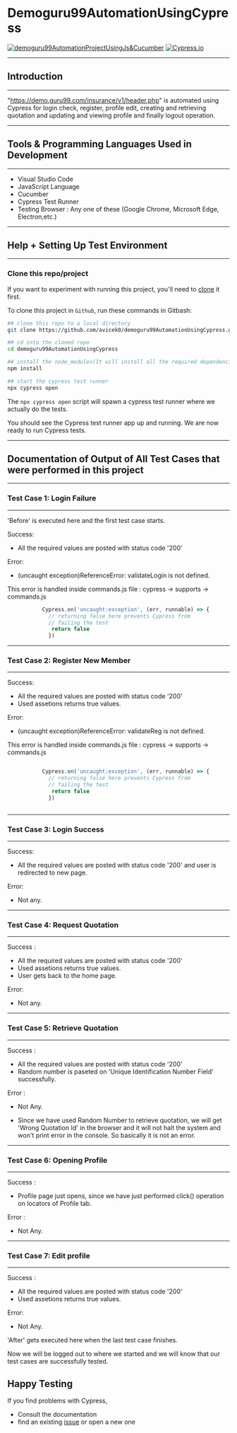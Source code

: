 # Demoguru99AutomationUsingCypress

[![demoguru99AutomationProjectUsingJs&Cucumber](https://img.shields.io/endpoint?url=https://dashboard.cypress.io/badge/simple/4tps32&style=flat&logo=cypress)](https://dashboard.cypress.io/projects/4tps32/runs) [![Cypress.io](https://img.shields.io/badge/tested%20with-Cypress-04C38E.svg)](https://www.cypress.io/)

***

## Introduction

***
"https://demo.guru99.com/insurance/v1/header.php" is automated using Cypress for login check, register, profile edit, creating and retrieving quotation and updating and viewing profile and finally logout operation.

***

## Tools & Programming Languages Used in Development

***
+ Visual Studio Code
+ JavaScript Language
+ Cucumber
+ Cypress Test Runner
+ Testing Browser : Any one of these (Google Chrome, Microsoft Edge, Electron,etc.)

***
## Help + Setting Up Test Environment
***

### Clone this repo/project 

If you want to experiment with running this project, you'll need to [clone](https://github.com/avicek0/demoguru99AutomationUsingCypress.git) it first.

To clone this project in `Github`, run these commands in Gitbash:

```bash
## clone this repo to a local directory
git clone https://github.com/avicek0/demoguru99AutomationUsingCypress.git

## cd into the cloned repo
cd demoguru99AutomationUsingCypress

## install the node_modules(It will install all the required dependencies.)
npm install

## start the cypress test runner
npx cypress open
```

The `npx cypress open` script will spawn a cypress test runner where we actually do the tests.

You should see the Cypress test runner app up and running. We are now ready to run Cypress tests.

***
## Documentation of Output of All Test Cases that were performed in this project
***

### Test Case 1: Login Failure
---

  'Before' is executed here and the first test case starts.
    
  Success: 
+ All the required values are posted with status code '200'
    
Error: 

+ (uncaught exception)ReferenceError: validateLogin is not defined.


This error is handled inside commands.js file : cypress -> supports -> commands.js


``` js
           Cypress.on('uncaught:exception', (err, runnable) => {
             // returning false here prevents Cypress from
             // failing the test
              return false
             })

```

---
### Test Case 2: Register New Member
---


Success: 

+ All the required values are posted with status code '200' 
+ Used assetions returns true values.

Error:

+ (uncaught exception)ReferenceError: validateReg is not defined.  
     



This error is handled inside commands.js file : cypress -> supports -> commands.js
        
``` js

           Cypress.on('uncaught:exception', (err, runnable) => {
             // returning false here prevents Cypress from
             // failing the test
              return false
             })
          
```
       
---
### Test Case 3: Login Success 
---
Success:
+ All the required values are posted with status code '200' and user is redirected to new page.

Error:
+ Not any.
       

---
### Test Case 4: Request Quotation
---
  

Success :

- All the required values are posted with status code '200' 
- Used assetions returns true values. 
- User gets back to the home page.


Error:

+ Not any.

---
### Test Case 5: Retrieve Quotation
---


Success : 

+ All the required values are posted with status code '200'
+ Random number is paseted on 'Unique Identification Number Field' successfully.

Error : 
+ Not Any.

+ Since we have used Random Number to retrieve quotation, we will get 'Wrong Quotation Id' in the browser and it will not halt the system and won't print error in the console. So basically it is not an error.

---
### Test Case 6: Opening Profile
---
Success :

+ Profile page just opens, since we have just performed click() operation on locators of Profile tab.

Error : 
+ Not Any.

---
### Test Case 7: Edit profile
---
Success :  

- All the required values are posted with status code '200' 
- Used assetions returns true values. 

Error: 
+ Not Any.
                            
'After' gets executed here when the last test case finishes.

Now we will be logged out to where we started and we will know that our test cases are successfully tested.


## Happy Testing
If you find problems with Cypress,
+ Consult the documentation
+ find an existing [issue](https://github.com/avicek0/demoguru99AutomationUsingCypress/issues) or open a new one